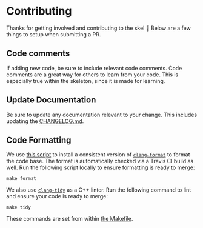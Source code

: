 # Contributing

Thanks for getting involved and contributing to the skel :tada: Below are a few things to setup when submitting a PR.

## Code comments

If adding new code, be sure to include relevant code comments. Code comments are a great way for others to learn from your code. This is especially true within the skeleton, since it is made for learning.

## Update Documentation

Be sure to update any documentation relevant to your change. This includes updating the [CHANGELOG.md](https://github.com/mapbox/node-cpp-skel/blob/master/CHANGELOG.md).

## Code Formatting

We use [this script](/scripts/format.sh#L20) to install a consistent version of [`clang-format`](https://clang.llvm.org/docs/ClangFormat.html) to format the code base. The format is automatically checked via a Travis CI build as well. Run the following script locally to ensure formatting is ready to merge:

    make format

We also use [`clang-tidy`](https://clang.llvm.org/extra/clang-tidy/) as a C++ linter. Run the following command to lint and ensure your code is ready to merge:

	make tidy

These commands are set from within [the Makefile](./Makefile).